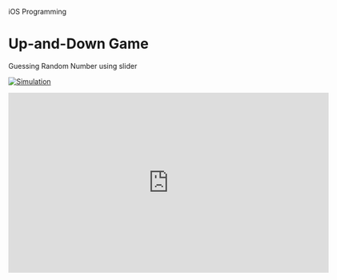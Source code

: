 iOS Programming
# Up-and-Down Game
Guessing Random Number using slider

[![Simulation](https://img.youtube.com/vi/YB5a5MM56po/0.jpg)](https://youtu.be/YB5a5MM56po)
<iframe width="640" height="360" src="https://youtu.be/YB5a5MM56po" frameborder="0" gesture="media" allowfullscreen=""></iframe>
